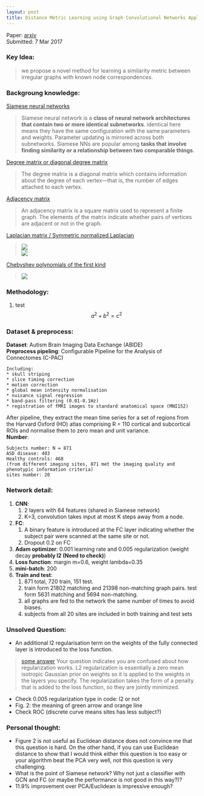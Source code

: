 ```yaml
---
layout: post
title: Distance Metric Learning using Graph Convolutional Networks Application to Functional Brain Networks
---
```


Paper: [arxiv](https://arxiv.org/abs/1703.02161)  
Submitted: 7 Mar 2017

### Key Idea:
> we propose a novel method for learning a similarity metric between irregular graphs with known node correspondences.

### Backgroung knowledge:
[Siamese neural networks](https://www.quora.com/What-are-Siamese-neural-networks-what-applications-are-they-good-for-and-why) 
> Siamese neural network is a **class of neural network architectures that contain two or more identical subnetworks**. identical here means they have the same configuration with the same parameters and weights. Parameter updating is mirrored across both subnetworks. Siamese NNs are popular among **tasks that involve finding similarity or a relationship between two comparable things**.

[Degree matrix or diagonal degree matrix](https://en.wikipedia.org/wiki/Degree_matrix)
>  The degree matrix is a diagonal matrix which contains information about the degree of each vertex—that is, the number of edges attached to each vertex.

[Adjacency matrix](https://en.wikipedia.org/wiki/Adjacency_matrix)
>  An adjacency matrix is a square matrix used to represent a finite graph. The elements of the matrix indicate whether pairs of vertices are adjacent or not in the graph.

[Laplacian matrix / Symmetric normalized Laplacian](https://en.wikipedia.org/wiki/Laplacian_matrix#Symmetric_normalized_Laplacian)  
> ![](https://wikimedia.org/api/rest_v1/media/math/render/svg/f9007674eecb50de92fe6aadceee5df23c834b66)  
![](https://wikimedia.org/api/rest_v1/media/math/render/svg/4ab36f74a92195f5be3814f444442270977b1f11)

[Chebyshev polynomials of the first kind](https://en.wikipedia.org/wiki/Chebyshev_polynomials#Definition)
> ![](https://wikimedia.org/api/rest_v1/media/math/render/svg/126bc21a36f58717c757e943d05a04d0091feeb2)

### Methodology:
1. test $$a^2+b^2=c^2$$

### Dataset & preprocess:
**Dataset**: Autism Brain Imaging Data Exchange (ABIDE)  
**Preprocess pipeling**: Configurable Pipeline for the Analysis of Connectomes (C-PAC)  
```
Including:
* skull striping
* slice timing correction
* motion correction
* global mean intensity normalisation 
* nuisance signal regression 
* band-pass filtering (0.01-0.1Hz)
* registration of fMRI images to standard anatomical space (MNI152)
```
After pipeline, they extract the mean time series for a set of regions from the Harvard Oxford (HO) atlas comprising R = 110 cortical and subcortical ROIs and normalise them to zero mean and unit variance.  
**Number**:
```
Subjects number: N = 871 
ASD disease: 403 
Healthy controls: 468 
(from different imaging sites, 871 met the imaging quality and phenotypic information criteria)
sites number: 20
```

### Network detail:
1. **CNN**:
    1. 2 layers with 64 features (shared in Siamese network)
    2. K=3, convolution takes input at most K steps away from a node.
2. **FC**:
    1. A binary feature is introduced at the FC layer indicating whether the subject pair were scanned at the same site or not.
    2. Dropout 0.2 on FC
3. **Adam optimizer**: 0.001 learning rate and 0.005 regularization (weight decay __probably l2 (Need to check)__)
4. **Loss function**: margin m=0.6, weight lambda=0.35
5. **mini-batch**: 200
6. **Train and test**: 
    1. 871 total, 720 train, 151 test.
    2. train form 21802 matching and 21398 non-matching graph pairs. test form  5631 matching and 5694 non-matching.
    3. all graphs are fed to the network the same number of times to avoid biases.
    4. subjects from all 20 sites are included in both training and test sets


### Unsolved Question:
* An additional l2 regularisation term on the weights of the fully connected layer is introduced to the loss function.
> [some answer](https://github.com/fchollet/keras/issues/5673) Your question indicates you are confused about how regularization works. L2 regularization is essentially a zero mean isotropic Gaussian prior on weights so it is applied to the weights in the layers you specify. The regularization takes the form of a penalty that is added to the loss function, so they are jointly minimized.
* Check 0.005 regularization type in code: l2 or not
* Fig. 2: the meaning of green arrow and orange line
* Check ROC (discrete curve means sites has less subject?)

### Personal thought:
* Figure 2 is not useful as Euclidean distance does not convince me that this question is hard. On the other hand, if you can use Euclidean distance to show that I would think either this question is too easy or your algorithm beat the PCA very well, not this question is very challenging.
* What is the point of Siamese network? Why not just a classifier with GCN and FC (or maybe the performance is not good in this way?)?
* 11.9% improvement over PCA/Euclidean is impressive enough?
